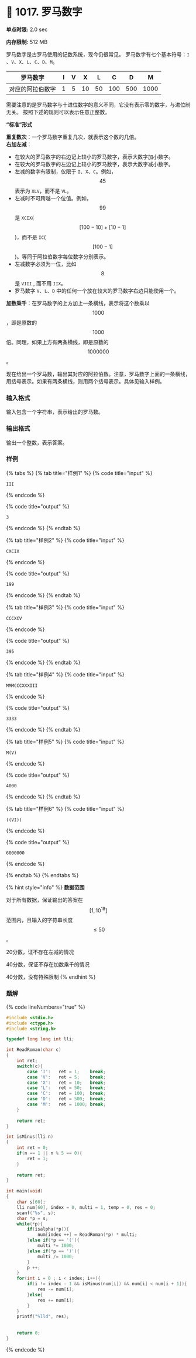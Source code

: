 # 💚 1017. 罗马数字

**单点时限:** 2.0 sec

**内存限制:** 512 MB

罗马数字是古罗马使用的记数系统，现今仍很常见。 罗马数字有七个基本符号：`I` 、`V`、`X`、`L`、`C`、`D`、`M`。

|   罗马数字   |  I  |  V  |  X  |  L  |  C  |  D  |   M  |
| :------: | :-: | :-: | :-: | :-: | :-: | :-: | :--: |
| 对应的阿拉伯数字 |  1  |  5  |  10 |  50 | 100 | 500 | 1000 |

需要注意的是罗马数字与十进位数字的意义不同，它没有表示零的数字，与进位制无关。 按照下述的规则可以表示任意正整数。

**“标准”形式**

**重复数次**：一个罗马数字重复几次，就表示这个数的几倍。\
**右加左减**：

* 在较大的罗马数字的右边记上较小的罗马数字，表示大数字加小数字。
* 在较大的罗马数字的左边记上较小的罗马数字，表示大数字减小数字。
* 左减的数字有限制，仅限于 `I`、`X`、`C`。例如，$$45$$ 表示为 `XLV`，而不是 `VL`。
* 左减时不可跨越一个位值。例如，$$99$$ 是 `XCIX`( $$[100−10]+[10−1]$$)，而不是 `IC`($$[100−1]$$)。等同于阿拉伯数字每位数字分别表示。
* 左减数字必须为一位，比如$$8$$ 是 `VIII` , 而不用 `IIX`。
* 罗马数字 `V`、`L`、`D` 中的任何一个放在较大的罗马数字右边只能使用一个。

**加数乘千**：在罗马数字的上方加上一条横线，表示将这个数乘以 $$1000$$，即是原数的$$1000$$ 倍。同理，如果上方有两条横线，即是原数的 $$1000000$$。

现在给出一个罗马数，输出其对应的阿拉伯数。注意，罗马数字上面的一条横线，用括号表示。如果有两条横线，则用两个括号表示。具体见输入样例。

### 输入格式

输入包含一个字符串，表示给出的罗马数。

### 输出格式

输出一个整数，表示答案。

### 样例

{% tabs %}
{% tab title="样例1" %}
{% code title="input" %}
```
III
```
{% endcode %}

{% code title="output" %}
```
3
```
{% endcode %}
{% endtab %}

{% tab title="样例2" %}
{% code title="input" %}
```
CXCIX
```
{% endcode %}

{% code title="output" %}
```
199
```
{% endcode %}
{% endtab %}

{% tab title="样例3" %}
{% code title="input" %}
```
CCCXCV
```
{% endcode %}

{% code title="output" %}
```
395
```
{% endcode %}
{% endtab %}

{% tab title="样例4" %}
{% code title="input" %}
```
MMMCCCXXXIII
```
{% endcode %}

{% code title="output" %}
```
3333
```
{% endcode %}
{% endtab %}

{% tab title="样例5" %}
{% code title="input" %}
```
M(V)
```
{% endcode %}

{% code title="output" %}
```
4000
```
{% endcode %}
{% endtab %}

{% tab title="样例6" %}
{% code title="input" %}
```
((VI))
```
{% endcode %}

{% code title="output" %}
```
6000000
```
{% endcode %}


{% endtab %}
{% endtabs %}

{% hint style="info" %}
**数据范围**

对于所有数据，保证输出的答案在 $$[1,10^{18}]$$ 范围内，且输入的字符串长度$$≤50$$。

20分数，证不存在左减的情况

40分数，保证不存在加数乘千的情况

40分数，没有特殊限制
{% endhint %}

### 题解

{% code lineNumbers="true" %}
```c
#include <stdio.h>
#include <ctype.h>
#include <string.h>

typedef long long int lli;

int ReadRoman(char c)
{
	int ret;
	switch(c){
		case 'I':	ret = 1;	break;
		case 'V':	ret = 5;	break;
		case 'X':	ret = 10;	break;
		case 'L':	ret = 50;	break;
		case 'C':	ret = 100;	break;
		case 'D':	ret = 500;	break;
		case 'M':	ret = 1000;	break;
	}
	
	return ret;
}

int isMinus(lli n)
{
	int ret = 0;
	if(n == 1 || n % 5 == 0){
		ret = 1;
	}
	
	return ret;
}

int main(void)
{
	char s[60];
	lli num[60], index = 0, multi = 1, temp = 0, res = 0;
	scanf("%s", s);
	char *p = s; 
	while(*p){
		if(isalpha(*p)){
			num[index ++] = ReadRoman(*p) * multi;
		}else if(*p == '('){
			multi *= 1000;
		}else if(*p == ')'){
			multi /= 1000;
		}
		p ++;
	}
	for(int i = 0 ; i < index; i++){
		if(i != index - 1 && isMinus(num[i]) && num[i] < num[i + 1]){
			res -= num[i];
		}else{
			res += num[i];
		}
	}
	printf("%lld", res);
	
	
	return 0;
}
```
{% endcode %}

